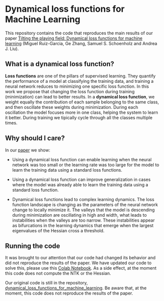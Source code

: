 # Dynamical loss functions for Machine Learning

This repository contains the code that reproduces the main results of our paper [Tilting the playing field: Dynamical loss functions for machine learning](https://arxiv.org/abs/2102.03793) (Miguel Ruiz-Garcia, Ge Zhang, Samuel S. Schoenholz and Andrea J. Liu).


## What is a dynamical loss function?

**Loss functions** are one of the pillars of supervised learning. They quantify the performance of a model at classifying the training data, and training a neural network reduces to minimizing one specific loss function. In this work we propose that changing the loss function during training (minimization) can lead to better results. In a **dynamical loss function**, we weight equally the contribution of each sample belonging to the same class, and then oscillate these weights during minimization. During each oscillation the model focuses more in one class, helping the system to learn it better. During training we tipically cycle through all the classes multiple times.


## Why should I care?

In our [paper](https://arxiv.org/abs/2102.03793) we show:

* Using a dynamical loss function can enable learning when the neural network was too small or the learning rate was too large for the model to learn the training data using a standard loss functions. 

* Using a dynamical loss function can improve generalization in cases where the model was already able to learn the training data using a standard loss function.

* Dynamical loss functions lead to complex learning dynamics. The loss function landscape is changing as the parameters of the neural network change to locally minimize it. The valleys that the model is descending during minimization are oscillating in high and width, what leads to instabilities when the valleys are too narrow. These instabilities appear as bifurcations in the learning dynamics that emerge when the largest eigenvalues of the Hessian cross a threshold.


## Running the code

It was brought to our attention that our code had changed its behavior and did not reproduce the results of the paper. We have updated our code to
solve this, please use this [Colab Notebook](https://github.com/miguel-rg/dynamical-loss-functions/blob/main/Updated_dynamical_loss_functions_for_machine_learning_github.ipynb). As a side effect, at the moment this code does not compute the NTK or the Hessian.

Our original code is still in the repository, [dynamical_loss_functions_for_machine_learning](https://github.com/miguel-rg/dynamical-loss-functions/blob/main/dynamical_loss_functions_for_machine_learning_github.ipynb). Be aware that, at the moment, this code does not reproduce the results of the paper.

